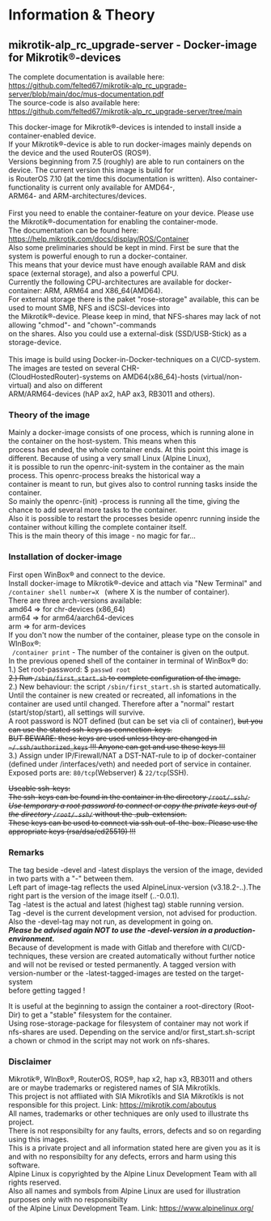 # **Information & Theory**

## mikrotik-alp_rc_upgrade-server  - Docker-image for Mikrotik®-devices

The complete documentation is available here: https://github.com/felted67/mikrotik-alp_rc_upgrade-server/blob/main/doc/mus-documentation.pdf</br>
The source-code is also available here: https://github.com/felted67/mikrotik-alp_rc_upgrade-server/tree/main</br>

This docker-image for Mikrotik®-devices is intended to install inside a container-enabled device.</br>
If your Mikrotik®-device is able to run docker-images mainly depends on the device and the used RouterOS (ROS®).</br>
Versions beginning from 7.5 (roughly) are able to run containers on the device. The current version this image is build for </br>
is RouterOS 7.10 (at the time this documentation is written). Also container-functionality is current only available for AMD64-,</br>
ARM64- and ARM-architectures/devices.</br>
</br>
First you need to enable the container-feature on your device. Please use the Mikrotik®-documentation for enabling the container-mode.</br>
The documentation can be found here: <https://help.mikrotik.com/docs/display/ROS/Container>
</br>
Also some preliminaries should be kept in mind. First be sure that the system is powerful enough to run a docker-container.</br>
This means that your device must have enough available RAM and disk space (external storage), and also a powerful CPU.</br>
Currently the following CPU-architectures are available for docker-container: ARM, ARM64 and X86_64(AMD64).</br>
For external storage there is the paket "rose-storage" available, this can be used to mount SMB, NFS and iSCSI-devices into</br>
the Mikrotik®-device. Please keep in mind, that NFS-shares may lack of not allowing "chmod"- and "chown"-commands</br>
on the shares. Also you could use a external-disk (SSD/USB-Stick) as a storage-device.</br>
</br>
This image is build using Docker-in-Docker-techniques on a CI/CD-system. The images are tested on several CHR-</br>
(CloudHostedRouter)-systems on  AMD64(x86_64)-hosts (virtual/non-virtual) and also on different</br> ARM/ARM64-devices (hAP ax2, hAP ax3, RB3011 and others).</br>

### Theory of the image

Mainly a docker-image consists of one process, which is running alone in the container on the host-system. This means when this</br>
process has ended, the whole container ends. At this point this image is different. Because of using a very small Linux (Alpine Linux),</br>
it is possible to run the openrc-init-system in the container as the main process. This openrc-process breaks the historical way a</br>
container is meant to run, but gives also to control running tasks inside the container.</br>
So mainly the openrc-(init) -process is running all the time, giving the chance to add several more tasks to the container. </br>
Also it is possible to restart the processes beside openrc running inside the container without killing the complete container itself.</br>
This is the main theory of this image - no magic for far...</br>

### Installation of docker-image

First open WinBox® and connect to the device.</br>
Install docker-image to Mikrotik®-device and attach via "New Terminal" and  <code>/container shell number=X </code> (where X is the number of container).</br>
There are three arch-versions available: </br>
amd64 => for chr-devices (x86_64)</br>
arm64 => for arm64/aarch64-devices</br>
arm => for arm-devices</br>
If you don't now the number of the container, please type on the console in WInBox®:</br>
<code> /container print</code> - The number of the container is given on the output.</br>
In the previous opened shell of the container in terminal of WinBox® do:</br>
1.) Set root-password: $ <code>passwd root </code></br>
~~2.) Run <code>/sbin/first_start.sh</code> to complete configuration of the image.</br>~~
2.) New behaviour: the script <code>/sbin/first_start.sh</code> is started automatically. Until the container is new created or recreated, all infomations in the </br>
      container are used until changed. Therefore after a "normal" restart (start/stop/start), all settings will survive. </br>
      A root password is NOT defined (but can be set via cli of container), ~~but you can use the stated ssh-keys as connection-keys. </br>
      BUT BEWARE: these keys are used unless they are changed in <code>~/.ssh/authorized_keys</code> !!! Anyone can get and use these keys !!! </br>~~
3.) Assign under IP/Firewall/NAT a DST-NAT-rule to ip of docker-container (defined under /interfaces/veth) and needed port of service in container. </br>
     Exposed ports are: <code>80/tcp</code>(Webserver) & <code>22/tcp</code>(SSH).</br>

~~Useable ssh-keys: </br>
The ssh-keys can be found in the container in the directory <code>/root/.ssh/*</code>. </br>
Use temporary a root password to connect or copy the private keys out of the directory <code>/root/.ssh/*</code> without the .pub-extension.</br>
These keys can be used to connect via ssh out-of-the-box. Please use the appropriate keys (rsa/dsa/ed25519) !!! </br>~~

### Remarks

The tag beside -devel and -latest displays the version of the image, devided in two parts with a "-" between them.</br>
Left part of image-tag reflects the used AlpineLinux-version (v3.18.2-..).The right part is the version of the image itself (..-0.0.1).</br>
Tag -latest is the actual and latest (highest tag) stable running version.</br>
Tag -devel is the current development version, not advised for production. Also the -devel-tag may not run, as development in going on.</br>
***Please be advised again NOT to use the -devel-version in a production-environment.***</br>
Because of development is made with Gitlab and therefore with CI/CD-techniques, these version are created automatically without further notice</br>
and will not be revised or tested permanently. A tagged version with version-number or the -latest-tagged-images are tested on the target-system </br>
before getting tagged !</br>
</p>
It is useful at the beginning to assign the container a root-directory (Root-Dir) to get a "stable" filesystem for the container.</br>
Using rose-storage-package for filesystem of container may not work if nfs-shares are used.
Depending on the service and/or first_start.sh-script</br> a chown or chmod in the script may not work on nfs-shares.</br>

### Disclaimer

Mikrotik®, WInBox®, RouterOS, ROS®, hap x2, hap x3, RB3011 and others are or maybe trademarks or registered names of SIA Mikrotīkls.</br>
This project is not affliated with SIA Mikrotīkls and SIA Mikrotīkls is not responsible for this project. Link: <https://mikrotik.com/aboutus></br>
All names, trademarks or other techniques are only used to illustrate ths project.</br>
There is not responsibilty for any faults, errors, defects and so on regarding using this images.</br>
This is a private project and all information stated here are given you as it is and with no responsibilty for any defects, errors and harm using this software.</br>
Alpine Linux is copyrighted by the Alpine Linux Development Team with all rights reserved.</br>
Also all names and symbols from Alpine Linux are used for illustration purposes only with no responsibilty</br>
of the Alpine Linux Development Team. Link: <https://www.alpinelinux.org/></br>
